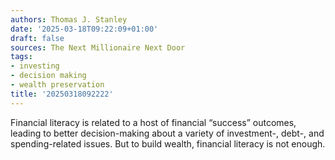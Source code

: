 ```yaml
---
authors: Thomas J. Stanley
date: '2025-03-18T09:22:09+01:00'
draft: false
sources: The Next Millionaire Next Door
tags:
- investing
- decision making
- wealth preservation
title: '20250318092222'
---
```


Financial literacy is related to a host of financial “success” outcomes, leading to better decision-making about a
variety of investment-, debt-, and spending-related issues. But to build wealth, financial literacy is not enough.